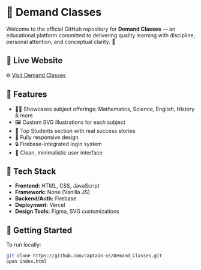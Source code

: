 # 📘 Demand Classes

Welcome to the official GitHub repository for **Demand Classes** — an educational platform committed to delivering quality learning with discipline, personal attention, and conceptual clarity. 🚀

## 🔗 Live Website

🌐 [Visit Demand Classes](https://demandclass.vercel.app)

## 📌 Features

- 🧑‍🏫 Showcases subject offerings: Mathematics, Science, English, History & more
- 🖼️ Custom SVG illustrations for each subject
- 🌟 Top Students section with real success stories
- 📱 Fully responsive design
- 🔒 Firebase-integrated login system
- 🎯 Clean, minimalistic user interface

## 📁 Tech Stack

- **Frontend:** HTML, CSS, JavaScript
- **Framework:** None (Vanilla JS)
- **Backend/Auth:** Firebase
- **Deployment:** Vercel
- **Design Tools:** Figma, SVG customizations

## 🚀 Getting Started

To run locally:

```bash
git clone https://github.com/captain-vs/Demand_Classes.git
open index.html
